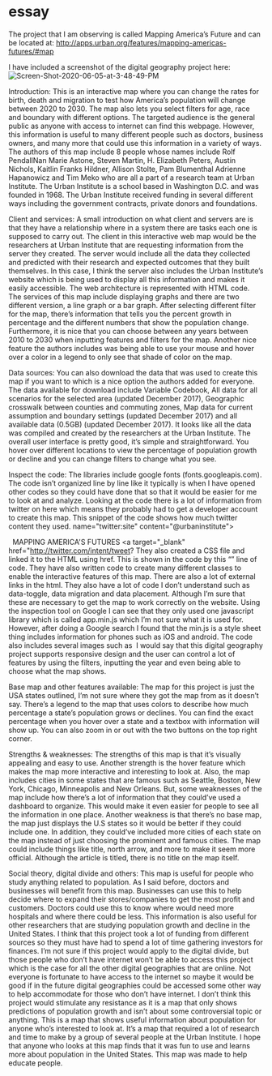 # essay

The project that I am observing is called Mapping America’s Future and can be located at: http://apps.urban.org/features/mapping-americas-futures/#map

I have included a screenshot of the digital geography project here:
<img src ="https://i.ibb.co/Ptz6qXz/Screen-Shot-2020-06-05-at-3-48-49-PM.png" alt="Screen-Shot-2020-06-05-at-3-48-49-PM" border="0"></a>

Introduction:
This is an interactive map where you can change the rates for birth, death and migration to test how America’s population will change between 2020 to 2030. The map also lets you select filters for age, race and boundary with different options. The targeted audience is the general public as anyone with access to internet can find this webpage. However, this information is useful to many different people such as doctors, business owners, and many more that could use this information in a variety of ways. The authors of this map include 8 people whose names include Rolf PendallNan Marie Astone, Steven Martin, H. Elizabeth Peters, Austin Nichols, Kaitlin Franks Hildner, Allison Stolte, Pam Blumenthal Adrienne Hapanowicz and Tim Meko who are all a part of a research team at Urban Institute.  The Urban Institute is a school based in Washington D.C. and was founded in 1968. The Urban Institute received funding in several different ways including the government contracts, private donors and foundations.

Client and services:
A small introduction on what client and servers are is that they have a relationship where in a system there are tasks each one is supposed to carry out. The client in this interactive web map would be the researchers at Urban Institute that are requesting information from the server they created. The server would include all the data they collected and predicted with their research and expected outcomes that they built themselves. In this case, I think the server also includes the Urban Institute’s website which is being used to display all this information and makes it easily accessible. The web architecture is represented with HTML code.
The services of this map include displaying graphs and there are two different version, a line graph or a bar graph. After selecting different filter for the map, there’s information that tells you the percent growth in percentage and the different numbers that show the population change. Furthermore, it is nice that you can choose between any years between 2010 to 2030 when inputting features and filters for the map. Another nice feature the authors includes was being able to use your mouse and hover over a color in a legend to only see that shade of color on the map.

Data sources:
You can also download the data that was used to create this map if you want to which is a nice option the authors added for everyone. The data available for download include Variable Codebook, All data for all scenarios for the selected area (updated December 2017), Geographic crosswalk between counties and commuting zones, Map data for current assumption and boundary settings (updated December 2017) and all available data (0.5GB) (updated December 2017). It looks like all the data was compiled and created by the researchers at the Urban Institute. The overall user interface is pretty good, it’s simple and straightforward. You hover over different locations to view the percentage of population growth or decline and you can change filters to change what you see.

Inspect the code:
The libraries include google fonts (fonts.googleapis.com). The code isn’t organized line by line like it typically is when I have opened other codes so they could have done that so that it would be easier for me to look at and analyze. Looking at the code there is a lot of information from twitter on here which means they probably had to get a developer account to create this map. This snippet of the code shows how much twitter content they used.
name="twitter:site" content="@urbaninstitute"><meta name="twitter:creator" content="@urbaninstitute"><meta name="twitter:title" content="Mapping America’s Futures"><meta name="twitter:description" content="The Census Bureau projects the United States will grow by nearly 49 million people between 2010 and 2030. Test possible scenarios for how the US population might change in 2020 and 2030."><meta name="twitter:image" content="NEED IMAGE"><meta property="og:title" content="Mapping America’s Futures"><meta property="og:description" content="The Census Bureau projects the United States will grow by nearly 49 million people between 2010 and 2030. Test possible scenarios for how the US population might change in 2020 and 2030."><meta property="og:image" content="NEED IMAGE"><meta property="og:image:type" content="image/jpeg"><meta property="og:image:width" content="400"><meta property="og:image:height" content="400"><meta property="og:url" content="http://urbn.is/AmericasFutures"><title>Mapping America’s Futures</title><link href="https://fonts.googleapis.com/css?family=Lato:300,400" rel="stylesheet" type="text/css"><link rel="stylesheet" href="css/app.min.css"></head><body><div id="mobile-test"></div><div class="cropper" id="crossfade"><img class="title-image async" data-src="images/Header001.png"></div><nav class="navbar navbar-inverse navbar-fixed-top"><div class="navbar-header"><a target="_blank" href="http://www.urban.org"><img class="logo-image hidden-lg async" data-src="images/new_mark_U-01.png"></a> <a target="_blank" href="http://www.urban.org"><img class="logo-image hidden-xs hidden-sm hidden-md async" data-src="images/logo_revblue_trans.png"></a> <span id="title-span" class="hidden-xs">MAPPING AMERICA'S FUTURES</span> <span id="hamburger-bun" class="height-adjust"><span id="share-container"><span id="hidden-share"><a target="_blank" href="http://twitter.com/intent/tweet?
 They also created a CSS file and linked it to the HTML using href. This is shown in the code by this “<link rel="stylesheet" href="css/app.min.css">” line of code. They have also written code to create many different classes to enable the interactive features of this map. There are also a lot of external links in the html. They also have a lot of code I don’t understand such as data-toggle, data migration and data placement. Although I’m sure that these are necessary to get the map to work correctly on the website. Using the inspection tool on Google I can see that they only used one javascript library which is called app.min.js which I’m not sure what it is used for. However, after doing a Google search I found that the min.js is a style sheet thing includes information for phones such as iOS and android. The code also includes several images such as <img class="logo-image hidden-xs hidden-sm hidden-md async" data-src="images/logo_revblue_trans.png"> I would say that this digital geography project supports responsive design and the user can control a lot of features by using the filters, inputting the year and even being able to choose what the map shows.

Base map and other features available:
The map for this project is just the USA states outlined, I’m not sure where they got the map from as it doesn’t say. There’s a legend to the map that uses colors to describe how much percentage a state’s population grows or declines. You can find the exact percentage when you hover over a state and a textbox with information will show up. You can also zoom in or out with the two buttons on the top right corner.

Strengths & weaknesses:
The strengths of this map is that it’s visually appealing and easy to use. Another strength is the hover feature which makes the map more interactive and interesting to look at. Also, the map includes cities in some states that are famous such as Seattle, Boston, New York, Chicago, Minneapolis and New Orleans. But, some weaknesses of the map include how there’s a lot of information that they could’ve used a dashboard to organize. This would make it even easier for people to see all the information in one place. Another weakness is that there’s no base map, the map just displays the U.S states so it would be better if they could include one. In addition, they could’ve included more cities of each state on the map instead of just choosing the prominent and famous cities. The map could include things like title, north arrow, and more to make it seem more official. Although the article is titled, there is no title on the map itself.

Social theory, digital divide and others:
This map is useful for people who study anything related to population. As I said before, doctors and businesses will benefit from this map. Businesses can use this to help decide where to expand their stores/companies to get the most profit and customers. Doctors could use this to know where would need more hospitals and where there could be less. This information is also useful for other researchers that are studying population growth and decline in the United States. I think that this project took a lot of funding from different sources so they must have had to spend a lot of time gathering investors for finances. I’m not sure if this project would apply to the digital divide, but those people who don’t have internet won’t be able to access this project which is the case for all the other digital geographies that are online. Not everyone is fortunate to have access to the internet so maybe it would be good if in the future digital geographies could be accessed some other way to help accommodate for those who don’t have internet. I don’t think this project would stimulate any resistance as it is a map that only shows predictions of population growth and isn’t about some controversial topic or anything. This is a map that shows useful information about population for anyone who’s interested to look at. It’s a map that required a lot of research and time to make by a group of several people at the Urban Institute. I hope that anyone who looks at this map finds that it was fun to use and learns more about population in the United States. This map was made to help educate people.
